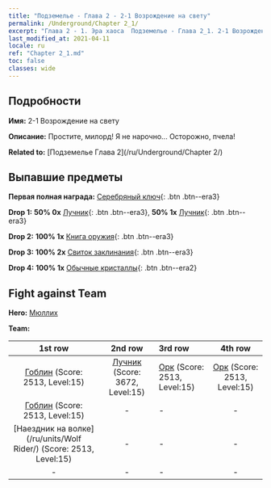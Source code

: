 ```yaml
---
title: "Подземелье - Глава 2 - 2-1 Возрождение на свету"
permalink: /Underground/Chapter 2_1/
excerpt: "Глава 2 - 1. Эра хаоса  Подземелье - Глава 2_1. 2-1 Возрождение на свету"
last_modified_at: 2021-04-11
locale: ru
ref: "Chapter 2_1.md"
toc: false
classes: wide
---
```


## Подробности

 **Имя:** 2-1 Возрождение на свету

 **Описание:** Простите, милорд! Я не нарочно... Осторожно, пчела!

 **Related to:** [Подземелье Глава 2](/ru/Underground/Chapter 2/)

## Выпавшие предметы

 **Первая полная награда:** [Серебряный ключ](/ru/Items/con_693/){: .btn .btn--era3}

 **Drop 1:** **50% 0x** [Лучник](/ru/Items/unt_191/){: .btn .btn--era3}, **50% 1x** [Лучник](/ru/Items/unt_191/){: .btn .btn--era3}

 **Drop 2:** **100% 1x** [Книга оружия](/ru/Items/mat_18/){: .btn .btn--era3}

 **Drop 3:** **100% 2x** [Свиток заклинания](/ru/Items/con_694/){: .btn .btn--era3}

 **Drop 4:** **100% 1x** [Обычные кристаллы](/ru/Items/mat_11/){: .btn .btn--era2}


## Fight against Team
 **Hero:** [Мюллих](/ru/heroes/Mullich/)

 **Team:**


  | 1st row | 2nd row | 3rd row | 4th row |
  |:----:|:----:|:----|:----:|
  | [Гоблин](/ru/units/Goblin/) (Score: 2513, Level:15)  | [Лучник](/ru/units/Marksman/) (Score: 3672, Level:15)  | [Орк](/ru/units/Orc/) (Score: 2513, Level:15)  | [Орк](/ru/units/Orc/) (Score: 2513, Level:15)  |
  | [Гоблин](/ru/units/Goblin/) (Score: 2513, Level:15)  | - | - | - |
  | [Наездник на волке](/ru/units/Wolf Rider/) (Score: 2513, Level:15)  | - | - | - |
  | - | - | - | - |


